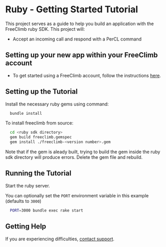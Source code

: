 # Ruby - Getting Started Tutorial
This project serves as a guide to help you build an application with the FreeClimb ruby SDK. This project will: 

- Accept an incoming call and respond with a PerCL command

## Setting up your new app within your FreeClimb account
- To get started using a FreeClimb account, follow the instructions [here](https://docs.freeclimb.com/docs/getting-started-with-freeclimb).

## Setting up the Tutorial
Install the necessary ruby gems using command:

```bash
  bundle install
```
To install freeclimb from source:
```bash
  cd <ruby sdk directory>
  gem build freeclimb.gemspec
  gem install ./freeclimb-<version number>.gem
```
Note that if the gem is aleady built, trying to build the gem inside the ruby sdk directory will produce errors. Delete the gem file and rebuild.

## Running the Tutorial
Start the ruby server.

You can optionally set the `PORT` environment variable in this example (defaults to `3000`)

```bash
  PORT=3000 bundle exec rake start
```

## Getting Help

If you are experiencing difficulties, [contact support](https://freeclimb.com/support).
